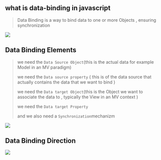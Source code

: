 ## what is data-binding in javascript

> Data Binding is a way to bind data to one or more Objects , ensuring synchronization

![](E:\Programmer-Notes\JavaScript\Data_binding.assets\databinding.png)

## Data Binding Elements

> we need the `Data Source Object`(this is the actual data for example Model in an MV paradigm)
>
> we need the `Data source property` ( this is of the data source that actually contains the data that we want to bind )
>
> we need the `Data target Object`(this is the Object we want to associate the data to , typically the View in an MV context )
>
> we need the `Data target Property`
>
> and we also need a `Synchronization`mechanizm

![](E:\Programmer-Notes\JavaScript\assets\databinding-1561409273787.png)

## Data Binding Direction

![](E:\Programmer-Notes\JavaScript\assets\databinding-1561409434085.png)

